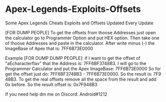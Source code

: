 # Apex-Legends-Exploits-Offsets
Some Apex Legends Cheats Exploits and Offsets Updated Every Update


[FOR DUMP PEOPLE]
To get the offsets from thoose Addresses just open the calculator go to Programmer Option and put HEX option.
Then take one of thoose Addresses and paste in the calculator.
After write minus (-) the ImageBase of Apex that is: 7FF6B73E0000

Example [FOR DUMP DUMP PEOPLE]:
if I want to get the offset of "aEcharacterflav" that the Address is: 7FF6BF3748B3.
I will go to the Programmer Calculator and put the Apex ImageBase: 7FF6B73E0000
So for get the offset just do: 7FF6BF3748B3 - 7FF6B73E0000. So the result is: 7F9 48B3. To get the real offsets remove all the space from the result and add 0x before.
So the result offset is: 0x7F948B3


If you need help dm me on Discord: Android#1212
